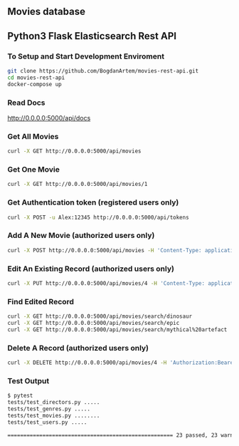 ## Movies database
## Python3 Flask Elasticsearch Rest API

### To Setup and Start Development Enviroment
```bash
git clone https://github.com/BogdanArtem/movies-rest-api.git
cd movies-rest-api
docker-compose up
```

### Read Docs
http://0.0.0.0:5000/api/docs


### Get All Movies
```bash
curl -X GET http://0.0.0.0:5000/api/movies
```

### Get One Movie 
```bash
curl -X GET http://0.0.0.0:5000/api/movies/1
```

### Get Authentication token (registered users only)
```bash
curl -X POST -u Alex:12345 http://0.0.0.0:5000/api/tokens
```

### Add A New Movie (authorized users only)
```bash
curl -X POST http://0.0.0.0:5000/api/movies -H 'Content-Type: application/json' -H 'Authorization:Bearer place_for_your_token' -d '{"name": "Zombie-dinosaurs attack ", "director_id": 1, "date":"1978-01-01", "description": "A mythical artefact resurrected army of zombie-dinosaurs", "rating":3, "poster_url": "www.posters.com", "user_id": 1}'
```

### Edit An Existing Record (authorized users only)
```bash
curl -X PUT http://0.0.0.0:5000/api/movies/4 -H 'Content-Type: application/json' -H 'Authorization:Bearer place_for_your_token' -d '{"name": "Zombie-dinosaur epic attack"}'

```

### Find Edited Record
```bash
curl -X GET http://0.0.0.0:5000/api/movies/search/dinosaur
curl -X GET http://0.0.0.0:5000/api/movies/search/epic
curl -X GET http://0.0.0.0:5000/api/movies/search/mythical%20artefact
```

### Delete A Record (authorized users only)
```bash
curl -X DELETE http://0.0.0.0:5000/api/movies/4 -H 'Authorization:Bearer place_for_your_token'
```

### Test Output
```bash
$ pytest
tests/test_directors.py .....                                                                                                      [ 21%]
tests/test_genres.py .....                                                                                                         [ 43%]
tests/test_movies.py ........                                                                                                      [ 78%]
tests/test_users.py .....                                                                                                          [100%]

==================================================== 23 passed, 23 warnings in 49.31s ====================================================

```
